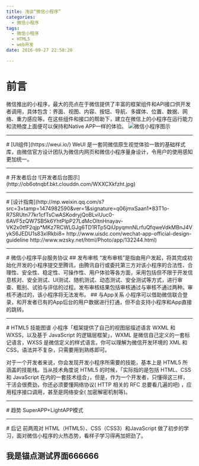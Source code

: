 ```yaml
---
title: 浅谈“微信小程序”
categories:
  - 微信小程序
tags:
  - 微信小程序
  - HTML5
  - web开发
date: 2016-09-27 22:58:20

---
```

# 前言
微信推出的小程序，最大的亮点在于微信提供了丰富的框架组件和API接口供开发者调用，具体包含：界面、视图、内容、按钮、导航、多媒体、位置、数据、网络、重力感应等。在这些组件和接口的帮助下，建立在微信上的小程序在运行能力和流畅度上面便可以保持和Native APP一样的体验。
![微信小程序图示](http://ob6otnqbf.bkt.clouddn.com/WXXCX.jpg)

<hr/>
# [UI组件](https://weui.io/)
WeUI 是一套同微信原生视觉体验一致的基础样式库，由微信官方设计团队为微信内网页和微信小程序量身设计，令用户的使用感知更加统一。

<hr/>
# 开发者后台
![开发者后台图示](http://ob6otnqbf.bkt.clouddn.com/WXXCXkfzht.jpg)

<hr/>
# [设计指南](http://mp.weixin.qq.com/s?src=3&timestamp=1474982590&ver=1&signature=q06jmxSaan1*83T1o-R7SRUtn77kr1cfTsCwASKodryjQoBLviUuc0-6AVF5zQW7SB5k6YhtPIpP27LdMcOItnHnayav-VK2x0tfF2qjp*MKz7RCWLGJg6TD1RTp5QiUpyqmnNLrfuQfqweVdkMBnJ4VykS6JEDU1s83xIRkbi8=
http://www.uisdc.com/wechat-app-official-design-guideline
http://www.wzsky.net/html/Photo/app/132244.html)

<hr/>
# 微信小程序平台服务协议
## 发布审核
“发布审核”是指由用户发起，将其完成初始化开发的小程序提交至腾讯，由腾讯自行或委托第三方对该小程序的合法性、合理性、安全性、稳定性、可操作性、用户体验等各方面，采用包括但不限于开发信息核对、安全测试、UI测试、随机测试、动态测试、安全测试等方式，进行审查、甄别、试验与评估的过程。发布审核结果包括审核通过与审核不通过两种。审核不通过的，该小程序将无法发布。
## 与App关系
小程序可以借助微信联合登录，和开发者已有的App后台的用户数据进行打通，但不会支持小程序和App直接的跳转。

<hr/>
# HTML5 技能图谱
小程序「框架提供了自己的视图层描述语言 WXML 和 WXSS，以及基于 JavaScript 的逻辑层框架」，WXML 是微信自己定义的一套标记语言，WXSS 是微信定义的样式语言。你可以理解为微信开发环境的 XML 和 CSS，语法并不复杂，只需要用到熟练即可。

对于一个开发者来说，你会发现开发小程序所需要的技能，基本上是 HTML5 所涵盖的技能栈。当从技术角度说 HTML5  的时候，「实际指的是包括 HTML、CSS 和 JavaScript 在内的一套技术组合」，但是，作为一个开发者，只懂得这三样，干活会很费劲，你还必须要懂网络协议( HTTP 相关的 RFC 总要看几遍的吧) ，应用程序接口调用，甚至是网络安全( 加密解密机制等)。

<hr/>
# 趋势
SuperAPP+LightAPP模式

<hr/>
# 后记
前两周对 HTML（HTML5）、CSS（CSS3）和JavaScript 做了初步的学习，面对微信小程序的火热态势，看样子学习得再加把劲了。

<h2 id="bottom">我是锚点测试界面666666</h2>

